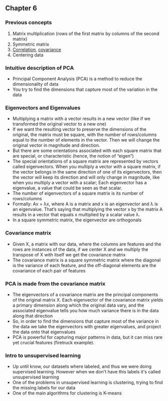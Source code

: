 ## Chapter 6

### Previous concepts

1. Matrix multiplication (rows of the first matrix by columns of the second matrix)
2. Symmetric matrix
3. [Correlation](https://en.wikipedia.org/wiki/Correlation), [covariance](https://en.wikipedia.org/wiki/Covariance)
4. Centering data

### Intuitive description of PCA

- Principal Component Analysis (PCA) is a method to reduce the dimensionality of data
- You try to find the dimensions that capture most of the variation in the data 

### Eigenvectors and Eigenvalues

- Multiplying a matrix with a vector results in a new vector (like if we transformed the original vector to a new one)
- If we want the resulting vector to preserve the dimensions of the original, the matrix must be square, with the number of rows/columns equal to the number of elements in the vector. Then we will change the original vector in magnitude and direction.
- But there are some orientations associated with each square matrix that are special, or characteristic (hence, the notion of “eigen”)
- The special orientations of a square matrix are represented by vectors called eigenvectors. When you multiply a vector with a square matrix, if the vector belongs in the same direction of one of its eigenvectors, then the vector will keep its direction and will only change in magnitude, like when you multiply a vector with a scalar; Each eigenvector has a eigenvalue, a value that could be seen as that scalar.
- The number of eigenvectors of a square matrix is its number of rows/columns
- Formally: Ax = λx, where A is a matrix and x is an eigenvector and λ is an eigenvalue. That’s saying that multiplying the vector x by the matrix A results in a vector that equals x multiplied by a scalar value λ.
- In a square symmetric matrix, the eigenvector are orthogonals

### Covariance matrix

- Given X, a matrix with our data, where the columns are features and the rows are instances of the data, if we center X and we multiply the transpose of X with itself we get the covariance matrix
- The covariance matrix is a square symmetric matrix where the diagonal is the variance of each feature, and the off-diagonal elements are the covariance of each pair of features

### PCA is made from the covariance matrix

- The eigenvectors of a covariance matrix are the principal components of the original matrix X. Each eigenvector of the covariance matrix yields a primary dimension along which the original data vary, and the associated eigenvalue tells you how much variance there is in the data along that direction
- So, in order to find the dimensions that capture most of the variance in the data we take the eigenvectors with greater eigenvalues, and project the data onto that eigenvalues
- PCA is powerful for capturing major patterns in data, but it can miss rare yet crucial features (firetruck example).

### Intro to unsupervised learning

- Up until know, our datasets where labeled, and thus we were doing supervised learning. However when we don't have this labels it's called unsupervised learning
- One of the problems in unsupervised learning is clustering, trying to find the missing labels for our data
- One of the main algorithms for clustering is K-means
